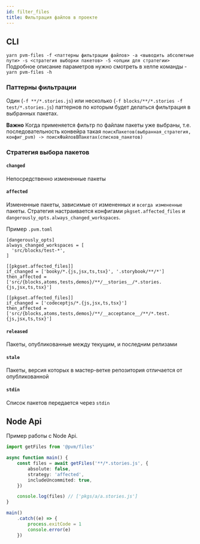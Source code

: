 ```yaml
---
id: filter_files
title: Фильтрация файлов в проекте
---
```


## CLI
`yarn pvm-files -f <паттерны фильтрации файлов> -a <выводить абсолютные пути> -s <стратегия выборки пакетов> -S <опции для стратегии>`
Подробное описание параметров нужно смотреть в хелпе команды - `yarn pvm-files -h`

### Паттерны фильтрации
Один (`-f **/*.stories.js`) или несколько (`-f blocks/**/*.stories -f test/*.stories.js`) паттернов
по которым будет делаться фильтрация в выбранных пакетах.
 
**Важно** 
Когда применяется фильтр по файлам пакеты уже выбраны, т.е. последовательность конвейра такая
`поискПакетов(выбранная_стратегия, конфиг_pvm) -> поискФайловВПакетах(списков_пакетов)`

### Стратегия выбора пакетов

#### `changed`
Непосредственно измененные пакеты

#### `affected`
Измененные пакеты, зависимые от измененных и `всегда измененные` пакеты.
Стратегия настраивается конфигами `pkgset.affected_files` и `dangerously_opts.always_changed_workspaces`.

Пример `.pvm.toml`
```
[dangerously_opts]
always_changed_workspaces = [
  'src/blocks/test-*',
]

[[pkgset.affected_files]]
if_changed = ['booky/*.{js,jsx,ts,tsx}', '.storybook/**/*']
then_affected = ['src/{blocks,atoms,tests,demos}/**/__stories__/*.stories.{js,jsx,ts,tsx}']

[[pkgset.affected_files]]
if_changed = ['codeceptjs/*.{js,jsx,ts,tsx}']
then_affected = ['src/{blocks,atoms,tests,demos}/**/__acceptance__/**/*.test.{js,jsx,ts,tsx}']
```

#### `released`
Пакеты, опубликованные между текущим, и последним релизами

#### `stale`
Пакеты, версия которых в мастер-ветке репозитория отличается от опубликованной

#### `stdin`
Список пакетов передается через `stdin`

## Node Api
Пример работы с Node Api.
```ts
import getFiles from '@pvm/files'

async function main() {
    const files = await getFiles('**/*.stories.js', {
        absolute: false,
        strategy: 'affected',
        includeUncommited: true,
    })

    console.log(files) // ['pkgs/a/a.stories.js']    
}

main()
    .catch((e) => {
        process.exitCode = 1
        console.error(e)    
    }) 
```